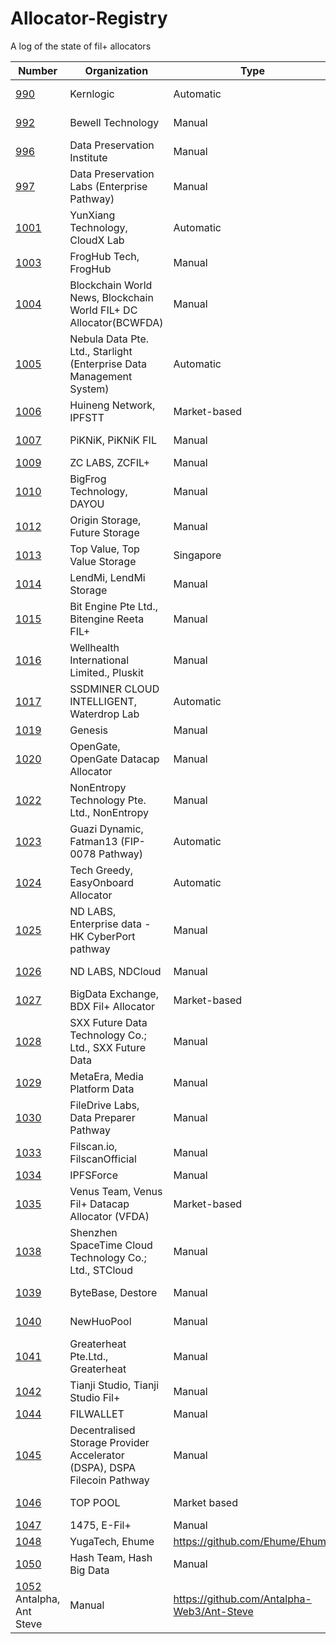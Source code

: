 # Allocator-Registry
A log of the state of fil+ allocators


| Number | Organization | Type | Bookkeeping Repo | Location
| --- | --- | --- | --- | --- |
|[990](https://github.com/filecoin-project/Allocator-Registry/blob/main/Allocators/990.json)| Kernlogic | Automatic| Not Setup | North America |
[992](https://github.com/filecoin-project/Allocator-Registry/blob/main/Allocators/992.json) | Bewell Technology | Manual | https://github.com/filplus-bookkeeping/Bewell-Technology-Limited | Hong Kong
[996](https://github.com/filecoin-project/Allocator-Registry/blob/main/Allocators/996.json) | Data Preservation Institute | Manual | https://github.com/fidlabs/Open-Data-Pathway | North America
[997](https://github.com/filecoin-project/Allocator-Registry/blob/main/Allocators/997.json) | Data Preservation Labs (Enterprise Pathway) | Manual | https://github.com/fidlabs/Enterprise-Data-Pathway/ | North America 
[1001](https://github.com/filecoin-project/Allocator-Registry/blob/main/Allocators/1001.json) | YunXiang Technology, CloudX Lab | Automatic | https://github.com/CloudX-Lab/filecion | China 
[1003](https://github.com/filecoin-project/Allocator-Registry/blob/main/Allocators/1003.json) | FrogHub Tech, FrogHub | Manual | https://github.com/FroghubMan/filplus | Singapore
[1004](https://github.com/filecoin-project/Allocator-Registry/blob/main/Allocators/1004.json) | Blockchain World News, Blockchain World FIL+ DC Allocator(BCWFDA) | Manual | https://github.com/Blockchain-World-News/FIL-DC-Allocator | Korea
[1005](https://github.com/filecoin-project/Allocator-Registry/blob/main/Allocators/1005.json) | Nebula Data Pte. Ltd., Starlight (Enterprise Data Management System) | Automatic | https://github.com/filplus-bookkeeping/Starlight-Enterprise-Data-Management-System | Singapore
[1006](https://github.com/filecoin-project/Allocator-Registry/blob/main/Allocators/1006.json) | Huineng Network, IPFSTT | Market-based | https://github.com/nicelove666/Allocator-Pathway-IPFSTT | China
[1007](https://github.com/filecoin-project/Allocator-Registry/blob/main/Allocators/1007.json) | PiKNiK, PiKNiK FIL | Manual | https://github.com/filplus-bookkeeping/PiKNiK-FILplus | North America
[1009](https://github.com/filecoin-project/Allocator-Registry/blob/main/Allocators/1009.json) | ZC LABS, ZCFIL+ | Manual |https://github.com/zcfil/ZCFIL | China
[1010](https://github.com/filecoin-project/Allocator-Registry/blob/main/Allocators/1010.json) | BigFrog Technology, DAYOU | Manual | https://github.com/filplus-bookkeeping/DAYOU | Hong Kong
[1012](https://github.com/filecoin-project/Allocator-Registry/blob/main/Allocators/1012.json) | Origin Storage, Future Storage | Manual | https://github.com/Origin-Storage-IO/future-storage | Singapore 
[1013](https://github.com/filecoin-project/Allocator-Registry/blob/main/Allocators/1013.json) | Top Value, Top Value Storage | Singapore | https://github.com/TVLimited/top-value-storage | Singapore
[1014](https://github.com/filecoin-project/Allocator-Registry/blob/main/Allocators/1014.json) | LendMi, LendMi Storage | Manual | https://github.com/LendMi-Finance/LendMi-Storage | Singapore
[1015](https://github.com/filecoin-project/Allocator-Registry/blob/main/Allocators/1015.json) | Bit Engine Pte Ltd., Bitengine Reeta FIL+ | Manual | https://github.com/filplus-bookkeeping/Bitengine-Reeta-Filplus | Singapore 
[1016](https://github.com/filecoin-project/Allocator-Registry/blob/main/Allocators/1016.json) | Wellhealth International Limited., Pluskit | Manual | https://github.com/PluskitOfficial/bookkeeping | Hong Kong
[1017](https://github.com/filecoin-project/Allocator-Registry/blob/main/Allocators/1017.json)| SSDMINER CLOUD INTELLIGENT, Waterdrop Lab | Automatic | https://github.com/amiclan666/WaterdropLab | Hong Kong
[1019](https://github.com/filecoin-project/Allocator-Registry/blob/main/Allocators/1019.json) | Genesis | Manual | https://github.com/Chuangshi1/Genesis | China
[1020](https://github.com/filecoin-project/Allocator-Registry/blob/main/Allocators/1020.json) | OpenGate, OpenGate Datacap Allocator | Manual | https://github.com/OpenGate01/Allocator-Pathway-OpenGate01 | Australia 
[1022](https://github.com/filecoin-project/Allocator-Registry/blob/main/Allocators/1022.json) | NonEntropy Technology Pte. Ltd., NonEntropy | Manual | https://github.com/joshua-ne/FIL_DC_Allocator_1022 | Singapore
[1023](https://github.com/filecoin-project/Allocator-Registry/blob/main/Allocators/1023.json) | Guazi Dynamic, Fatman13 (FIP-0078 Pathway) |  Automatic | https://github.com/py-guazi/GZ-FIP0078-Pathway | China
[1024](https://github.com/filecoin-project/Allocator-Registry/blob/main/Allocators/1024.json) | Tech Greedy, EasyOnboard Allocator | Automatic | - | North America
[1025](https://github.com/filecoin-project/Allocator-Registry/blob/main/Allocators/1025.json) | ND LABS, Enterprise data - HK CyberPort pathway | Manual | https://github.com/NDLABS-Leo/Allocator-Pathway-Enterprise-data.git | Singapore
[1026](https://github.com/filecoin-project/Allocator-Registry/blob/main/Allocators/1026.json) | ND LABS, NDCloud | Manual | https://github.com/NDLABS-Leo/Allocator-Pathway-ND-CLOUD.git | Singapore
[1027](https://github.com/filecoin-project/Allocator-Registry/blob/main/Allocators/1027.json) | BigData Exchange, BDX Fil+ Allocator | Market-based | https://github.com/cryptoAmandaL/BDE-Allocator | Singapore
[1028](https://github.com/filecoin-project/Allocator-Registry/blob/main/Allocators/1028.json) | SXX Future Data Technology Co.; Ltd., SXX Future Data | Manual | https://github.com/sxxfuture-official/filplus-allocator-sxxfuture | China
[1029](https://github.com/filecoin-project/Allocator-Registry/blob/main/Allocators/1029.json) | MetaEra, Media Platform Data | Manual | https://github.com/CockroachBoss/Allocator-MediaPlatformData | Hong Hong
[1030](https://github.com/filecoin-project/Allocator-Registry/blob/main/Allocators/1030.json) | FileDrive Labs, Data Preparer Pathway | Manual | https://github.com/filedrive-team/Filecoin-Plus-Pathway | China
[1033](https://github.com/filecoin-project/Allocator-Registry/blob/main/Allocators/1033.json) | Filscan.io, FilscanOfficial | Manual | https://github.com/FilscanOfficial/filscan-backend | China
[1034](https://github.com/filecoin-project/Allocator-Registry/blob/main/Allocators/1034.json) | IPFSForce | Manual | https://github.com/ipfs-force-community/allocator | China
[1035](https://github.com/filecoin-project/Allocator-Registry/blob/main/Allocators/1035.json) | Venus Team, Venus Fil+ Datacap Allocator (VFDA) | Market-based | https://github.com/VenusOfficial/Pathway-VFDA | China 
[1038](https://github.com/filecoin-project/Allocator-Registry/blob/main/Allocators/1038.json) | Shenzhen SpaceTime Cloud Technology Co.; Ltd., STCloud | Manual | https://github.com/stcloudlisa | China
[1039](https://github.com/filecoin-project/Allocator-Registry/blob/main/Allocators/1039.json) | ByteBase, Destore | Manual | https://github.com/Destore2023/MetaPathways-Bookkeeping | China
[1040](https://github.com/filecoin-project/Allocator-Registry/blob/main/Allocators/1040.json) | NewHuoPool | Manual | https://github.com/NewHuoPool/NewHuoPoolPathway | North America
[1041](https://github.com/filecoin-project/Allocator-Registry/blob/main/Allocators/1041.json) | Greaterheat Pte.Ltd., Greaterheat | Manual | https://github.com/AlanGreaterheat/Greaterheat-Allocator | Singapore
[1042](https://github.com/filecoin-project/Allocator-Registry/blob/main/Allocators/1042.json) | Tianji Studio, Tianji Studio Fil+ | Manual | https://github.com/liyunzhi-666/TianjiStudio-Fil | China
[1044](https://github.com/filecoin-project/Allocator-Registry/blob/main/Allocators/1044.json) | FILWALLET | Manual | https://github.com/a1991car/Allocator-Public-Data | China
[1045](https://github.com/filecoin-project/Allocator-Registry/blob/main/Allocators/1045.json) | Decentralised Storage Provider Accelerator (DSPA), DSPA Filecoin Pathway | Manual | https://github.com/pandacrypto/DSPA-Allocator | Singapore
[1046](https://github.com/filecoin-project/Allocator-Registry/blob/main/Allocators/1046.json) | TOP POOL |Market based | https://github.com/TOPPOOL-LEE/Allocator-Pathway-TOP-POOL | Singapore
[1047](https://github.com/filecoin-project/Allocator-Registry/blob/main/Allocators/1047.json) | 1475, E-Fil+ | Manual | https://github.com/1475Notary/1475-Allocator | China
[1048](https://github.com/filecoin-project/Allocator-Registry/blob/main/Allocators/1048.json) | YugaTech, Ehume | https://github.com/Ehume/Ehume | China
[1050](https://github.com/filecoin-project/Allocator-Registry/blob/main/Allocators/1050.json) | Hash Team, Hash Big Data | Manual | https://github.com/hash889900/HashTeam | China
[1052](https://github.com/filecoin-project/Allocator-Registry/blob/main/Allocators/1052.json) Antalpha, Ant Steve | Manual | https://github.com/Antalpha-Web3/Ant-Steve | Singapore
